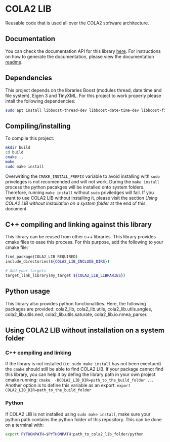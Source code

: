 # COLA2 LIB

Reusable code that is used all over the COLA2 software architecture.

## Documentation

You can check the documentation API for this library [here](http://api.iquarobotics.com/202401/cola2_lib/). For instructions on how to generate the documentation, please view the documentation [readme](doc/README.md).

## Dependencies

This project depends on the libraries Boost (modules thread, date time and file system), Eigen 3 and TinyXML. For this project to work properly please intall the following dependencies:

```bash
sudo apt install libboost-thread-dev libboost-date-time-dev libboost-filesystem-dev libeigen3-dev libtinyxml-dev python3
```

## Compiling/installing

To compile this project:

```bash
mkdir build
cd build
cmake ..
make
sudo make install
```

Overwriting the `CMAKE_INSTALL_PREFIX` variable to avoid installing with `sudo` priveleges is not recomennded and will not work. During the `make install` process the python pacakges will be installed onto system folders. Therefore, running `make install` without `sudo` priviledges will fail. If you want to use COLA2 LIB without installing it, please visit the section *Using COLA2 LIB without installation on a system folder* at the end of this document.

## C++ compiling and linking against this library

This library can be reused from other c++ libraries. This library provides cmake files to ease this process. For this purpose, add the following to your cmake file:

```bash
find_package(COLA2_LIB REQUIRED)
include_directories(${COLA2_LIB_INCLUDE_DIRS})

# Add your targets
target_link_library(my_target ${COLA2_LIB_LIBRARIES})
```

## Python usage

This library also provides python functionalities. Here, the following packages are provided: cola2\_lib, cola2\_lib.utils, cola2\_lib.utils.angles, cola2\_lib.utils.ned, cola2\_lib.utils.saturate, cola2\_lib.io.nmea\_parser.

## Using COLA2 LIB without installation on a system folder

### C++ compiling and linking

If the library is not installed (i.e. `sudo make install` has not been exectued) the `cmake` should still be able to find COLA2 LIB. If your package cannot find this library, you can help it by defing the library path in your own project cmake running: `cmake  -DCOLA2_LIB_DIR=path_to_the_build_folder ..`. Another option is to define this variable as an export: `export COLA2_LIB_DIR=path_to_the_build_folder`

### Python

If COLA2 LIB is not installed using `sudo make install`, make sure your python path contains the python folder of this repository. This can be done on a terminal with:

```bash
export PYTHONPATH=$PYTHONPATH:path_to_cola2_lib_folder/python
```
